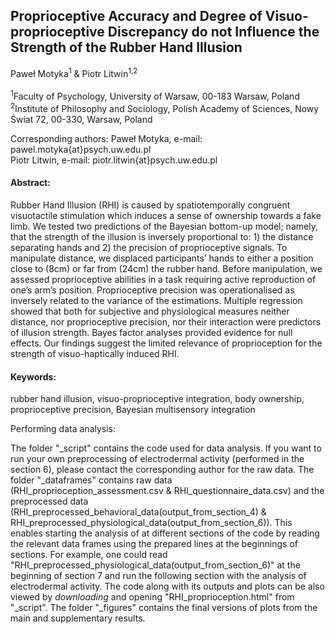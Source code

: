 ## Proprioceptive Accuracy and Degree of Visuo-proprioceptive Discrepancy do not Influence the Strength of the Rubber Hand Illusion

Paweł Motyka<sup>1</sup> & Piotr Litwin<sup>1</sup><sup>,</sup><sup>2</sup>
<br/>
<br/>
<sup>1</sup>Faculty of Psychology, University of Warsaw, 00-183 Warsaw, Poland <br/>
<sup>2</sup>Institute of Philosophy and Sociology, Polish Academy of Sciences, Nowy Świat 72, 00-330, Warsaw, Poland <br/>

Corresponding authors: Paweł Motyka, e-mail: pawel.motyka{at}psych.uw.edu.pl <br/> Piotr Litwin, e-mail: piotr.litwin{at}psych.uw.edu.pl
<br/>

#### Abstract:

Rubber Hand Illusion (RHI) is caused by spatiotemporally congruent visuotactile stimulation which induces a sense of ownership towards a fake limb. We tested two predictions of the Bayesian bottom-up model; namely, that the strength of the illusion is inversely proportional to: 1) the distance separating hands and 2) the precision of proprioceptive signals. To manipulate distance, we displaced participants’ hands to either a position close to (8cm) or far from (24cm) the rubber hand. Before manipulation, we assessed proprioceptive abilities in a task requiring active reproduction of one’s arm’s position. Proprioceptive precision was operationalised as inversely related to the variance of the estimations. Multiple regression showed that both for subjective and physiological measures neither distance, nor proprioceptive precision, nor their interaction were predictors of illusion strength. Bayes factor analyses provided evidence for null effects. Our findings suggest the limited relevance of proprioception for the strength of visuo-haptically induced RHI. 

#### Keywords: 
rubber hand illusion, visuo-proprioceptive integration, body ownership, proprioceptive precision, Bayesian multisensory integration



Performing data analysis:

The folder "_script" contains the code used for data analysis. If you want to run your own preprocessing of electrodermal activity (performed in the section 6), please contact the corresponding author for the raw data. The folder "_dataframes" contains raw data (RHI_proprioception_assessment.csv & RHI_questionnaire_data.csv) and the preprocessed data (RHI_preprocessed_behavioral_data(output_from_section_4) & RHI_preprocessed_physiological_data(output_from_section_6)). This enables starting the analysis of at different sections of the code by reading the relevant data frames using the prepared lines at the beginnings of sections. For example, one could read "RHI_preprocessed_physiological_data(output_from_section_6)" at the beginning of section 7 and run the following section with the analysis of electrodermal activity. The code along with its outputs and plots can be also viewed by *downloading* and opening "RHI_proprioception.html" from "_script". The folder "_figures" contains the final versions of plots from the main and supplementary results.
